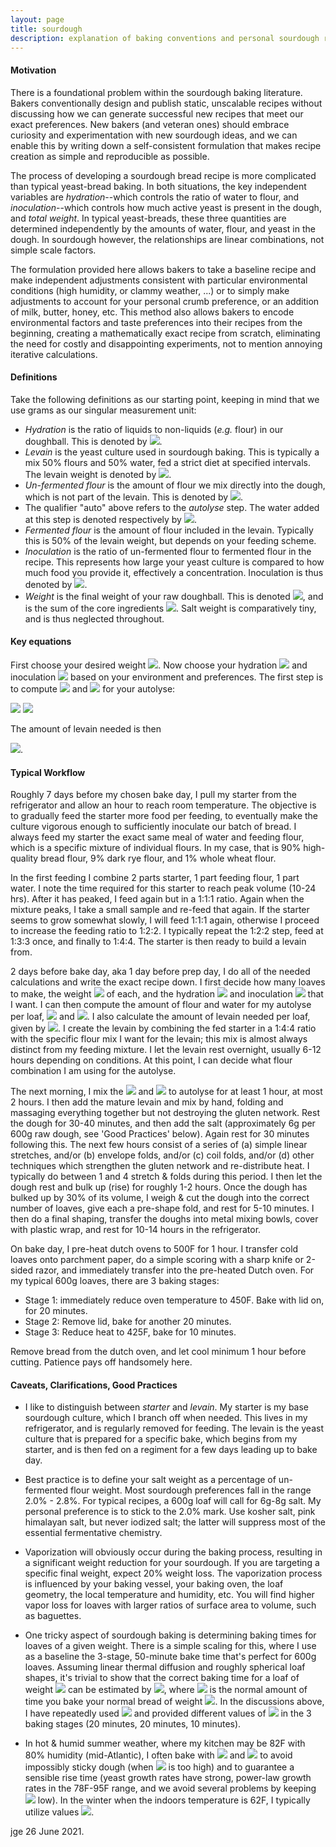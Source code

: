 ```yaml
---
layout: page
title: sourdough
description: explanation of baking conventions and personal sourdough recipes
---
```


#### Motivation
There is a foundational problem within the sourdough baking literature.  Bakers conventionally design and publish static, unscalable recipes without discussing how we can generate successful new recipes that meet our exact preferences. New bakers (and veteran ones) should embrace curiosity and experimentation with new sourdough ideas, and we can enable this by writing down a self-consistent formulation that makes recipe creation as simple and reproducible as possible.

The process of developing a sourdough bread recipe is more complicated than typical yeast-bread baking. In both situations, the key independent variables are *hydration*--which controls the ratio of water to flour, and *inoculation*--which controls how much active yeast is present in the dough, and *total weight*. In typical yeast-breads, these three quantities are determined independently by the amounts of water, flour, and yeast in the dough. In sourdough however, the relationships are linear combinations, not simple scale factors. 

The formulation provided here allows bakers to take a baseline recipe and make independent adjustments consistent with particular environmental conditions (high humidity, or clammy weather, ...) or to simply make adjustments to account for your personal crumb preference, or an addition of milk, butter, honey, etc. This method also allows bakers to encode environmental factors and taste preferences into their recipes from the beginning, creating a mathematically exact recipe from scratch, eliminating the need for costly and disappointing experiments, not to mention annoying iterative calculations. 



#### Definitions

Take the following definitions as our starting point, keeping in mind that we use grams as our singular measurement unit: 

- *Hydration* is the ratio of liquids to non-liquids (*e.g.* flour) in our doughball. This is denoted by <img src="https://render.githubusercontent.com/render/math?math=H">.
- *Levain* is the yeast culture used in sourdough baking. This is typically a mix 50% flours and 50% water, fed a strict diet at specified intervals. The levain weight is denoted by <img src="https://render.githubusercontent.com/render/math?math=L">.
- *Un-fermented flour* is the amount of flour we mix directly into the dough, which is not part of the levain. This is denoted by <img src="https://render.githubusercontent.com/render/math?math=f_{auto}">. 
- The qualifier "auto" above refers to the *autolyse* step. The water added at this step is denoted respectively by <img src="https://render.githubusercontent.com/render/math?math=h_{auto}">.
- *Fermented flour* is the amount of flour included in the levain. Typically this is 50% of the levain weight, but depends on your feeding scheme.
- *Inoculation* is the ratio of un-fermented flour to fermented flour in the recipe. This represents how large your yeast culture is compared to how much food you provide it, effectively a concentration. Inoculation is thus denoted by <img src="https://render.githubusercontent.com/render/math?math=C">.
 - *Weight* is the final weight of your raw doughball. This is denoted <img src="https://render.githubusercontent.com/render/math?math=W">, and is the sum of the core ingredients <img src="https://render.githubusercontent.com/render/math?math=W=f_{auto}%2Bh_{auto}%2BL">. Salt weight is comparatively tiny, and is thus neglected throughout.

#### Key equations

First choose your desired weight <img src="https://render.githubusercontent.com/render/math?math=W">. Now choose your hydration <img src="https://render.githubusercontent.com/render/math?math=H"> and inoculation <img src="https://render.githubusercontent.com/render/math?math=C"> based on your environment and preferences. The first step is to compute <img src="https://render.githubusercontent.com/render/math?math=f_{auto}"> and <img src="https://render.githubusercontent.com/render/math?math=h_{auto}"> for your autolyse:

<img src="https://render.githubusercontent.com/render/math?math=f_{auto}=W/(1%2BH)(1%2BC)">

<img src="https://render.githubusercontent.com/render/math?math=h_{auto}=f_{auto}[H(1%2BC)-C]">

The amount of levain needed is then

<img src="https://render.githubusercontent.com/render/math?math=L=2C f_{auto}">.



#### Typical Workflow

Roughly 7 days before my chosen bake day, I pull my starter from the refrigerator and allow an hour to reach room temperature. The objective is to gradually feed the starter more food per feeding, to eventually make the culture vigorous enough to sufficiently inoculate our batch of bread. I always feed my starter the exact same meal of water and feeding flour, which is a specific mixture of individual flours. In my case, that is 90% high-quality bread flour, 9% dark rye flour, and 1% whole wheat flour.  

In the first feeding I combine 2 parts starter, 1 part feeding flour, 1 part water. I note the time required for this starter to reach peak volume (10-24 hrs). After it has peaked, I feed again but in a 1:1:1 ratio. Again when the mixture peaks, I take a small sample and re-feed that again. If the starter seems to grow somewhat slowly, I will feed 1:1:1 again, otherwise I proceed to increase the feeding ratio to 1:2:2. I typically repeat the 1:2:2 step, feed at 1:3:3 once, and finally to 1:4:4. The starter is then ready to build a levain from. 

2 days before bake day, aka 1 day before prep day, I do all of the needed calculations and write the exact recipe down. I first decide how many loaves to make, the weight <img src="https://render.githubusercontent.com/render/math?math=W"> of each, and the hydration <img src="https://render.githubusercontent.com/render/math?math=H"> and inoculation <img src="https://render.githubusercontent.com/render/math?math=C"> that I want. I can then compute the amount of flour and water for my autolyse per loaf, <img src="https://render.githubusercontent.com/render/math?math=f_{auto}"> and <img src="https://render.githubusercontent.com/render/math?math=h_{auto}">. I also calculate the amount of levain needed per loaf, given by <img src="https://render.githubusercontent.com/render/math?math=L">. I create the levain by combining the fed starter in a 1:4:4 ratio with the specific flour mix I want for the levain; this mix is almost always distinct from my feeding mixture. I let the levain rest overnight, usually 6-12 hours depending on conditions. At this point, I can decide what flour combination I am using for the autolyse.

The next morning, I mix the <img src="https://render.githubusercontent.com/render/math?math=f_{auto}"> and <img src="https://render.githubusercontent.com/render/math?math=h_{auto}"> to autolyse for at least 1 hour, at most 2 hours. I then add the mature levain and mix by hand, folding and massaging everything together but not destroying the gluten network. Rest the dough for 30-40 minutes, and then add the salt (approximately 6g per 600g raw dough, see 'Good Practices' below). Again rest for 30 minutes following this. The next few hours consist of a series of (a) simple linear stretches, and/or (b) envelope folds, and/or (c) coil folds, and/or (d) other techniques which strengthen the gluten network and re-distribute heat. I typically do between 1 and 4 stretch & folds during this period. I then let the dough rest and bulk up (rise) for roughly 1-2 hours. Once the dough has bulked up by 30% of its volume, I weigh & cut the dough into the correct number of loaves, give each a pre-shape fold, and rest for 5-10 minutes. I then do a final shaping, transfer the doughs into metal mixing bowls, cover with plastic wrap, and rest for 10-14 hours in the refrigerator.

On bake day, I pre-heat dutch ovens to 500F for 1 hour. I transfer cold loaves onto parchment paper, do a simple scoring with a sharp knife or 2-sided razor, and immediately transfer into the pre-heated Dutch oven. For my typical 600g loaves, there are 3 baking stages:
 - Stage 1: immediately reduce oven temperature to 450F. Bake with lid on, for 20 minutes.
 - Stage 2: Remove lid, bake for another 20 minutes.
 - Stage 3: Reduce heat to 425F, bake for 10 minutes.

Remove bread from the dutch oven, and let cool minimum 1 hour before cutting. Patience pays off handsomely here.

#### Caveats, Clarifications, Good Practices

- I like to distinguish between *starter* and *levain*. My starter is my base sourdough culture, which I branch off when needed. This lives in my refrigerator, and is regularly removed for feeding. The levain is the yeast culture that is prepared for a specific bake, which begins from my starter, and is then fed on a regiment for a few days leading up to bake day. 

- Best practice is to define your salt weight as a percentage of un-fermented flour weight. Most sourdough preferences fall in the range 2.0% - 2.8%. For typical recipes, a 600g loaf will call for 6g-8g salt. My personal preference is to stick to the 2.0% mark. Use kosher salt, pink himalayan salt, but never iodized salt; the latter will suppress most of the essential fermentative chemistry.

- Vaporization will obviously occur during the baking process, resulting in a significant weight reduction for your sourdough. If you are targeting a specific final weight, expect 20% weight loss. The vaporization process is influenced by your baking vessel, your baking oven, the loaf geometry, the local temperature and humidity, etc. You will find higher vapor loss for loaves with larger ratios of surface area to volume, such as baguettes. 

- One tricky aspect of sourdough baking is determining baking times for loaves of a given weight. There is a simple scaling for this, where I use as a baseline the 3-stage, 50-minute bake time that's perfect for 600g loaves. Assuming linear thermal diffusion and roughly spherical loaf shapes, it's trivial to show that the correct baking time for a loaf of weight <img src="https://render.githubusercontent.com/render/math?math=W_*"> can be estimated by <img src="https://render.githubusercontent.com/render/math?math=t_*=t_{normal}(W_*/W)^{0.33}">, where <img src="https://render.githubusercontent.com/render/math?math=t_{normal}"> is the normal amount of time you bake your normal bread of weight <img src="https://render.githubusercontent.com/render/math?math=W">. In the discussions above, I have repeatedly used <img src="https://render.githubusercontent.com/render/math?math=W=600g"> and provided different values of <img src="https://render.githubusercontent.com/render/math?math=t_{normal}"> in the 3 baking stages (20 minutes, 20 minutes, 10 minutes). 

- In hot & humid summer weather, where my kitchen may be 82F with 80% humidity (mid-Atlantic), I often bake with <img src="https://render.githubusercontent.com/render/math?math=H=0.76"> and <img src="https://render.githubusercontent.com/render/math?math=C=0.10"> to avoid impossibly sticky dough (when <img src="https://render.githubusercontent.com/render/math?math=H"> is too high) and to guarantee a sensible rise time (yeast growth rates have strong, power-law growth rates in the 78F-95F range, and we avoid several problems by keeping <img src="https://render.githubusercontent.com/render/math?math=C"> low). In the winter when the indoors temperature is 62F, I typically utilize values <img src="https://render.githubusercontent.com/render/math?math=H=0.80, C=0.13">.  

jge 26 June 2021.
